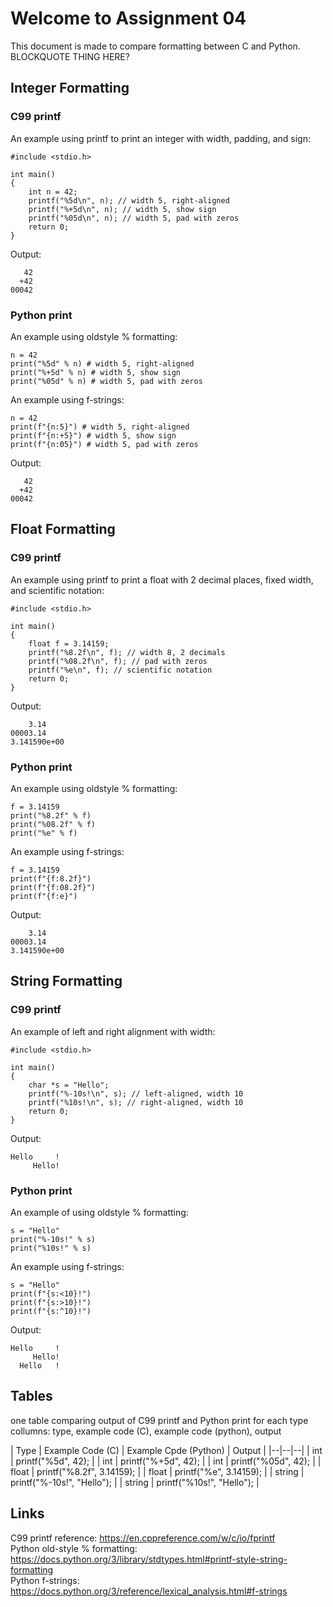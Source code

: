 # Welcome to Assignment 04
This document is made to compare formatting between C and Python.
BLOCKQUOTE THING HERE?

## Integer Formatting
### C99 printf
An example using printf to print an integer with width, padding, and sign:
```
#include <stdio.h>

int main()
{
    int n = 42;
    printf("%5d\n", n); // width 5, right-aligned
    printf("%+5d\n", n); // width 5, show sign
    printf("%05d\n", n); // width 5, pad with zeros
    return 0;
}
```
Output:
```
   42
  +42
00042
```
### Python print
An example using oldstyle % formatting:
```
n = 42
print("%5d" % n) # width 5, right-aligned
print("%+5d" % n) # width 5, show sign
print("%05d" % n) # width 5, pad with zeros
```
An example using f-strings:
```
n = 42
print(f"{n:5}") # width 5, right-aligned
print(f"{n:+5}") # width 5, show sign
print(f"{n:05}") # width 5, pad with zeros
```
Output:
```
   42
  +42
00042
```

## Float Formatting
### C99 printf
An example using printf to print a float with 2 decimal places, fixed width, and scientific notation:
```
#include <stdio.h>

int main()
{
    float f = 3.14159;
    printf("%8.2f\n", f); // width 8, 2 decimals
    printf("%08.2f\n", f); // pad with zeros
    printf("%e\n", f); // scientific notation
    return 0;
}
```
Output:
```
    3.14
00003.14
3.141590e+00
```
### Python print
An example using oldstyle % formatting:
```
f = 3.14159
print("%8.2f" % f)
print("%08.2f" % f)
print("%e" % f)
```
An example using f-strings:
```
f = 3.14159
print(f"{f:8.2f}")
print(f"{f:08.2f}")
print(f"{f:e}")
```
Output:
```
    3.14
00003.14
3.141590e+00
```

## String Formatting
### C99 printf
An example of left and right alignment with width: 
```
#include <stdio.h>

int main()
{
    char *s = "Hello";
    printf("%-10s!\n", s); // left-aligned, width 10
    printf("%10s!\n", s); // right-aligned, width 10
    return 0;
}
```
Output:
```
Hello     !
     Hello!
```
### Python print
An example of using oldstyle % formatting: 
```
s = "Hello"
print("%-10s!" % s)
print("%10s!" % s)
```
An example using f-strings:
```
s = "Hello"
print(f"{s:<10}!")
print(f"{s:>10}!")
print(f"{s:^10}!")
```
Output:
```
Hello     !
     Hello!
  Hello   !
```

## Tables
one table comparing output of C99 printf and Python print for each type <br>
collumns: type, example code (C), example code (python), output

| Type | Example Code (C) | Example Cpde (Python) | Output |
|--|--|--|
| int | printf("%5d", 42); |
| int | printf("%+5d", 42); |
| int | printf("%05d", 42); |
| float | printf("%8.2f", 3.14159); |
| float | printf("%e", 3.14159); |
| string | printf("%-10s!", "Hello"); |
| string | printf("%10s!", "Hello"); |



## Links
C99 printf reference: https://en.cppreference.com/w/c/io/fprintf <br>
Python old-style % formatting: https://docs.python.org/3/library/stdtypes.html#printf-style-string-formatting <br>
Python f-strings: https://docs.python.org/3/reference/lexical_analysis.html#f-strings

